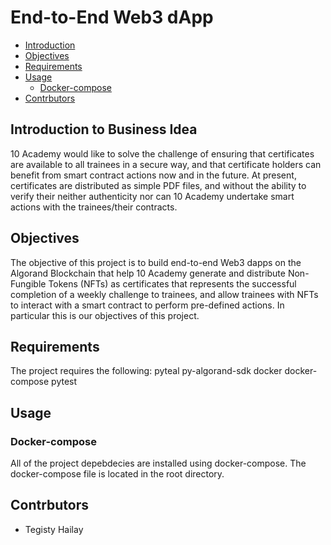 # End-to-End Web3 dApp

<!-- Table of contents -->
- [Introduction](#Introduction)
- [Objectives](#objectives)
- [Requirements](#requirements)
- [Usage](#usage)
  - [Docker-compose](#docker-compose)
- [Contrbutors](#contrbutors)

## Introduction to Business Idea


10 Academy would like to solve the challenge of ensuring that certificates are available to all trainees in a secure way, and that certificate holders can benefit from smart contract actions now and in the future.  At present, certificates are distributed as simple PDF files, and without the ability to verify their neither authenticity nor can 10 Academy undertake smart actions with the trainees/their contracts. 

## Objectives
The objective of this project is to build end-to-end Web3 dapps on the Algorand Blockchain that help 10 Academy generate and distribute Non-Fungible Tokens (NFTs) as certificates that represents the successful completion of a weekly challenge to trainees, and allow trainees with NFTs to interact with a smart contract to perform pre-defined actions. In particular this is our objectives of this project.

## Requirements
The project requires the following:
pyteal
py-algorand-sdk
docker
docker-compose
pytest

## Usage
### Docker-compose
All of the project depebdecies are installed using docker-compose. The docker-compose file is located in the root directory.

## Contrbutors
- Tegisty Hailay


